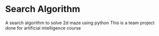 # Search Algorithm
A search algorithm to solve 2d maze using python
This is a team project done for artificial intelligence course

